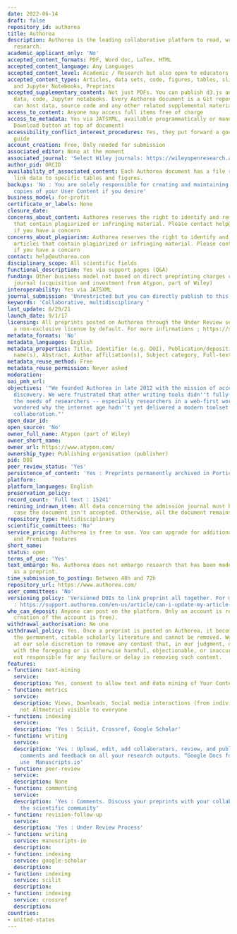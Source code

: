 ```yaml
---
date: 2022-06-14
draft: false
repository_id: authorea
title: Authorea
description: Authorea is the leading collaborative platform to read, write, and publish
  research.
academic_applicant_only: 'No'
accepted_content_formats: PDF, Word doc, LaTex, HTML
accepted_content_language: Any Languages
accepted_content_level: Academic / Research but also open to educators
accepted_content_types: Articles, data sets, code, figures, tables, slides, micropublications,
  and Jupyter Notebooks, Preprints
accepted_supplementary_content: Not just PDFs. You can publish d3.js and Plot.ly graphs,
  data, code, Jupyter notebooks. Every Authorea document is a Git repository that
  can host data, source code and any other related supplemental material
access_to_content: Anyone may access full items free of charge
access_to_metadata: Yes via JATSXML, available programmatically or manually (under
  Download button at top of document)
accessibility_conflict_interest_procedures: Yes, they put forward a good practice
  guide
account_creation: Free, Only needed for submission
associated_editor: None at the moment
associated_journal: 'Select Wiley journals: https://wileyopenresearch.authorea.com/'
author_pid: ORCID
availability_of_associated_content: Each Authorea document has a file repository to
  link data to specific tables and figures.
backups: 'No : You are solely responsible for creating and maintaining your own backup
  copies of your User Content if you desire'
business_model: for-profit
certificate_or_labels: None
closure_date:
concerns_about_content: Authorea reserves the right to identify and remove any articles
  that contain plagiarized or infringing material. Please contact help@authorea.com
  if you have a concern
concerns_about_plagiarism: Authorea reserves the right to identify and remove any
  articles that contain plagiarized or infringing material. Please contact help@authorea.com
  if you have a concern
contact: help@authorea.com
disciplinary_scope: All scientific fields
functional_description: Yes via support pages (Q&A)
funding: Other business model not based on direct preprinting charges or associated
  journal (acquisition and investment from Atypon, part of Wiley)
interoperability: Yes via JATSXML
journal_submission: 'Unrestricted but you can directly publish to this list : https://support.authorea.com/en-us/article/how-do-i-directly-submit-to-a-publisher-atxzf7/'
keywords: 'Collaborative, multidisciplinary '
last_update: 6/29/21
launch_date: 9/1/17
licensing: All preprints posted on Authorea through the Under Review service are assigned
  a non-exclusive license by default. For more infirmations ; https://support.authorea.com/en-us/article/licensing-options-for-preprints-f6bj97/
metadata_formats: 'No'
metadata_languages: English
metadata_properties: Title, Identifier (e.g. DOI), Publication/deposition date, Author
  name(s), Abstract, Author affiliation(s), Subject category, Full-text content, keywords
metadata_reuse_method: Free
metadata_reuse_permission: Never asked
moderation:
oai_pmh_url:
objectives: '"We founded Authorea in late 2012 with the mission of accelerating scientific
  discovery. We were frustrated that other writing tools didn''t fully understand
  the needs of researchers -- especially researchers in a web-first world -- and we
  wondered why the internet age hadn''t yet delivered a modern toolset for scientific
  collaboration."'
open_doar_id:
open_source: 'No'
owner_full_name: Atypon (part of Wiley)
owner_short_name:
owner_url: https://www.atypon.com/
ownership_type: Publishing organisation (publisher)
pid: DOI
peer_review_status: 'Yes'
persistence_of_content: 'Yes : Preprints permanently archived in Portico'
platform:
platform_languages: English
preservation_policy:
record_count: 'Full text : 15241'
remining_indrawn_item: All data concerning the admission journal must be deleted in
  case the document isn't accepted. Otherwise, all the document remains available
repository_type: Multidisciplinary
scientific_committees: 'No'
service_pricing: Authorea is free to use. You can upgrade for additional private documents
  and Premium features
short_name:
status: open
terms_of_use: 'Yes'
text_embargo: No. Authorea does not embargo research that has been made publicly available
  as a preprint.
time_submission_to_posting: Between 48h and 72h
repository_url: https://www.authorea.com/
user_committees: 'No'
versioning_policy: 'Versioned DOIs to link preprint all together. For more informations
  : https://support.authorea.com/en-us/article/can-i-update-my-article-after-assigning-a-doi-13kf0vc/'
who_can_deposit: Anyone can post on the platform. Only an account is required ( The
  creation of the account is free).
withdrawal_authorisation: No one
withdrawal_policy: Yes. Once a preprint is posted on Authorea, it becomes a part of
  the permanent, citable scholarly literature and cannot be removed. We have the right
  at our sole discretion to remove any content that, in our judgment, does not comply
  with the foregoing or is otherwise harmful, objectionable, or inaccurate. We are
  not responsible for any failure or delay in removing such content.
features:
- function: text-mining
  service:
  description: Yes, consent to allow text and data mining of Your Content
- function: metrics
  service:
  description: Views, Downloads, Social media interactions (from individual platforms
    not Altmetric) visible to everyone
- function: indexing
  service:
  description: 'Yes : SciLit, Crossref, Google Scholar'
- function: writing
  service:
  description: 'Yes : Upload, edit, add collaborators, review, and publish. Collect
    comments and feedback on all your research outputs. “Google Docs for Scientists      Can also use Online LaTeX editor. For longer text (Master Theses and Ph.D. Dissertations)
    use  Manuscripts.io'
- function: peer-review
  service:
  description: None
- function: commenting
  service:
  description: 'Yes : Comments. Discuss your preprints with your collaborators and
    the scientific community'
- function: revision-follow-up
  service:
  description: 'Yes : Under Review Process'
- function: writing
  service: manuscripts-io
  description:
- function: indexing
  service: google-scholar
  description:
- function: indexing
  service: scilit
  description:
- function: indexing
  service: crossref
  description:
countries:
- united-states
---
```



